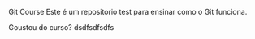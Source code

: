 Git Course
Este é um repositorio test para ensinar como o Git funciona.

Goustou do curso? dsdfsdfsdfs
